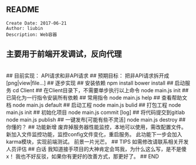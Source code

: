 ## README
    Create Date: 2017-06-21
    Author: liubin
    Description: Web容器

## 主要用于前端开发调试，反向代理
</br>
## 目前实现：
    API请求和非API请求
## 预期目标：
    把非API请求拆开成[png|view|file...]
## 逐步实现
## 安装依赖
    npm install
    bower install
## 启动服务
    cd Client                  ## 在Client目录下，不需要单步执行以上命令
    node main.js init          ## 已简化为一行指令安装所有依赖
## 常用指令
    node main.js help          ## 查看帮助文档
    node main.js default       ## 启动工程
    node main.js bulid         ## 打包工程
    node main.js init          ## 初始化项目
    node main.js commit [log]  ## 将代码提交到gitlab
    node main.js publish       ## 一键发布[可能有些不灵活]
    node main.js destroy       ## 你懂的？
## 功能新增
    废弃掉服务器性能监控，本地可以使用，需改配置文件。
    新加入文件监控功能，监控config文件变化，重启服务。
    此功能下一步会加入karma模块，实现前端测试。
    前景一片光芒。
## TIPS
    如需修改请联系相关开发人员评估
## 白话
    我知道接手项目的大神肯定会骂我，为什么这么写，是不是傻x！
    我也不好反驳，如果你有更好的改善方式，那更好了。
## END
